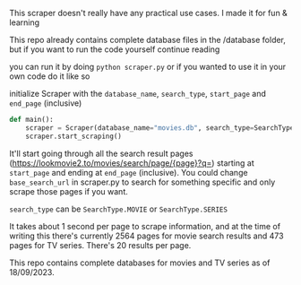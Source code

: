 This scraper doesn't really have any practical use cases. I made it for fun & learning

This repo already contains complete database files in the /database folder, but if you want to run the code yourself continue reading 

you can run it by doing `python scraper.py` or if you wanted to use it in your own code do it like so

initialize Scraper with the `database_name`, `search_type`, `start_page` and `end_page` (inclusive)
```python
def main():
    scraper = Scraper(database_name="movies.db", search_type=SearchType.MOVIE, start_page=201, end_page=300)
    scraper.start_scraping()
```
It'll start going through all the search result pages (https://lookmovie2.to/movies/search/page/{page}?q=) starting at 
`start_page` and ending at `end_page` (inclusive). You could change `base_search_url` in scraper.py to search for 
something specific and only scrape those pages if you want.

`search_type` can be `SearchType.MOVIE` or `SearchType.SERIES`

It takes about 1 second per page to scrape 
information, and at the time of writing this there's currently 2564 pages for movie search results and 473 pages for 
TV series. There's 20 results per page.

This repo contains complete databases for movies and TV series as of 18/09/2023.
